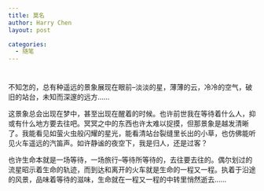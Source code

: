 ```yaml
---
title: 莫名
author: Harry Chen
layout: post

categories:
  - 随笔
---
```

# 

不知怎的，总有种遥远的景象展现在眼前–淡淡的星，薄薄的云，冷冷的空气，破旧的站台，未知而深邃的远方……

这景象总会出现在梦中，甚至出现在醒着的时候。也许前世我在等待着什么人，抑或有什么地方要去往吧。冥冥之中的东西也许太难以捉摸，但那景象是越发清晰了。我能看见如萤火虫般闪耀的星光，能看清站台裂缝里长出的小草，也仿佛能听见火车遥远的汽笛声。如许静谧的夜空下，我是归人，还是过客？

也许生命本就是一场等待，一场旅行–等待所等待的，去往要去往的。偶尔划过的流星昭示着生命的轨迹，而到达和离开的火车就是生命的一程又一程。执着于沿途的风景，品味着等待的滋味，生命就在一程又一程的中转里悄然逝去……
